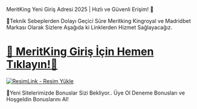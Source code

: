 MeritKing Yeni Giriş Adresi 2025 | Hızlı ve Güvenli Erişim! 👑

📢Teknik Sebeplerden Dolayı Geçici Süre Meritking Kingroyal ve Madridbet  Markası Olarak Sizlere Aşağıda ki Linklerden Hizmet Sağlayacağız.

# <a href="https://heylink.me/denemeal" title="MeritKing Giriş Adresi">🔗 MeritKing Giriş İçin Hemen Tıklayın!🔗</a>

<a href="https://resimlink.com/Iv2mkq4UdQL" title="ResimLink - Resim Yükle"><img src="https://r.resimlink.com/Iv2mkq4UdQL.jpg" title="ResimLink - Resim Yükle" alt="ResimLink - Resim Yükle"></a>

 🎁Yeni Sitelerimizde Bonuslar Sizi Bekliyor.. Üye Ol Deneme Bonusları ve Hoşgeldin Bonuslarını Al!

